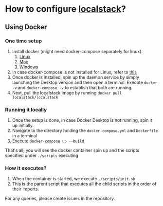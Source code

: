 # How to configure [localstack](https://docs.localstack.cloud/getting-started/quickstart/)?

## Using Docker

### One time setup

1. Install docker (might need docker-compose separately for linux):
    1. [Linux](https://docs.docker.com/desktop/install/linux-install/)
    2. [Mac](https://docs.docker.com/desktop/install/mac-install/)
    3. [Windows](https://docs.docker.com/desktop/install/windows-install/)
2. In case docker-compose is not installed for Linux, refer to [this](https://docs.docker.com/compose/install/#scenario-two-install-the-compose-plugin)
3. Once docker is installed, spin up the daemon service by simply launching the Desktop version and then open a terminal. Execute `docker -v` and `docker-compose -v` to establish that both are running.
4. Next, pull the localstack image by running `docker pull localstack/localstack`

### Running it locally

1. Once the setup is done, in case Docker Desktop is not running, spin it up initially. 
2. Navigate to the directory holding the `docker-compose.yml` and `Dockerfile` in a terminal
3. Execute `docker-compose up --build`

That's all, you will see the docker container spin up and the scripts specified under `./scripts` executing

### How it executes?

1. When the container is started, we execute `./scripts/init.sh`
2. This is the parent script that executes all the child scripts in the order of their imports.

For any queries, please create issues in the repository.

